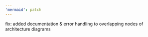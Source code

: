 ```yaml
---
'mermaid': patch
---
```


fix: added documentation & error handling to overlapping nodes of architecture diagrams
